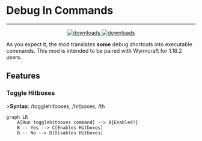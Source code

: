 # Debug In Commands

***
<p align="center">
<a href="https://github.com/coldfleris/DebugInCommands/releases" target="_blank">
    <img alt="downloads" src="https://img.shields.io/badge/release-v0.0.1--beta1-informational" />
  </a>
<a href="https://github.com/coldfleris/DebugInCommands/blob/main/LICENSE" target="_blank">
    <img alt="downloads" src="https://img.shields.io/github/license/coldfleris/DebugInCommands" />
  </a>
</p>
As you expect it, the mod translates <b>some</b> debug shortcuts into executable commands. 
This mod is intended to be paired with Wynncraft for 1.18.2 users.

<h2>Features</h2>
<h3>Toggle Hitboxes</h3>
><b>Syntax</b>: /togglehitboxes, /hitboxes, /th

```mermaid
graph LR
    A[Run togglehitboxes command] --> B{Enabled?}
    B -- Yes --> C[Enables Hitboxes]
    B -- No --> D[Disables Hitboxes]
```

